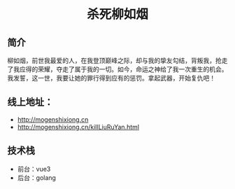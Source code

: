 <h1 align="center">
  杀死柳如烟
</h1>

## 简介
柳如烟，前世我最爱的人，在我登顶巅峰之际，却与我的挚友勾结，背叛我，抢走了我应得的荣耀，夺走了属于我的一切。如今，命运之神给了我一次重生的机会。我发誓，这一世，我要让她的罪行得到应有的惩罚。拿起武器，开始复仇吧！

## 线上地址：
- http://mogenshixiong.cn
- http://mogenshixiong.cn/killLiuRuYan.html

## 技术栈
- 前台：vue3
- 后台：golang